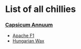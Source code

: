 # List of all chillies

### [Capsicum Annuum](capsicum-annuum)

- [Apache F1](capsicum-annuum/apache.md)
- [Hungarian Wax](capsicum-annuum/hungarian-wax.md)